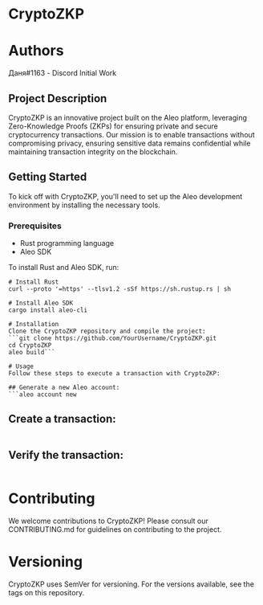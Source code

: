# CryptoZKP
# Authors
Даня#1163 - Discord Initial Work

## Project Description

CryptoZKP is an innovative project built on the Aleo platform, leveraging Zero-Knowledge Proofs (ZKPs) for ensuring private and secure cryptocurrency transactions. Our mission is to enable transactions without compromising privacy, ensuring sensitive data remains confidential while maintaining transaction integrity on the blockchain.

## Getting Started

To kick off with CryptoZKP, you'll need to set up the Aleo development environment by installing the necessary tools.

### Prerequisites

- Rust programming language
- Aleo SDK

To install Rust and Aleo SDK, run:

```shell
# Install Rust
curl --proto '=https' --tlsv1.2 -sSf https://sh.rustup.rs | sh

# Install Aleo SDK
cargo install aleo-cli

# Installation
Clone the CryptoZKP repository and compile the project:
```git clone https://github.com/YourUsername/CryptoZKP.git
cd CryptoZKP
aleo build```

# Usage
Follow these steps to execute a transaction with CryptoZKP:

## Generate a new Aleo account:
```aleo account new
```
## Create a transaction:
```aleo transaction create --from [SENDER_ACCOUNT] --to [RECIPIENT_ACCOUNT] --amount [AMOUNT] --proof
```
## Verify the transaction:
```aleo transaction verify --transaction [TRANSACTION_FILE]
```

# Contributing
We welcome contributions to CryptoZKP! Please consult our CONTRIBUTING.md for guidelines on contributing to the project.

# Versioning
CryptoZKP uses SemVer for versioning. For the versions available, see the tags on this repository.
